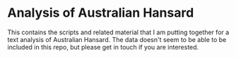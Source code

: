 # Analysis of Australian Hansard

This contains the scripts and related material that I am putting together for a text analysis of Australian Hansard. The data doesn't seem to be able to be included in this repo, but please get in touch if you are interested.